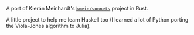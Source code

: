 A port of Kierán Meinhardt's <a href="https://github.com/kmein/sonnets/"><code>kmein/sonnets</code></a> project in Rust.

A little project to help me learn Haskell too (I learned a lot of Python porting the Viola-Jones algorithm to Julia).